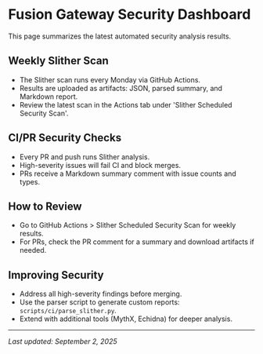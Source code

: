 # Fusion Gateway Security Dashboard

This page summarizes the latest automated security analysis results.

## Weekly Slither Scan
- The Slither scan runs every Monday via GitHub Actions.
- Results are uploaded as artifacts: JSON, parsed summary, and Markdown report.
- Review the latest scan in the Actions tab under 'Slither Scheduled Security Scan'.

## CI/PR Security Checks
- Every PR and push runs Slither analysis.
- High-severity issues will fail CI and block merges.
- PRs receive a Markdown summary comment with issue counts and types.

## How to Review
- Go to GitHub Actions > Slither Scheduled Security Scan for weekly results.
- For PRs, check the PR comment for a summary and download artifacts if needed.

## Improving Security
- Address all high-severity findings before merging.
- Use the parser script to generate custom reports: `scripts/ci/parse_slither.py`.
- Extend with additional tools (MythX, Echidna) for deeper analysis.

---
_Last updated: September 2, 2025_
